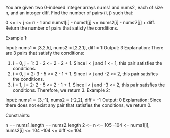 You are given two 0-indexed integer arrays nums1 and nums2, each of size n, and an integer diff. Find the number of pairs (i, j) such that:

0 <= i < j <= n - 1 and
nums1[i] - nums1[j] <= nums2[i] - nums2[j] + diff.
Return the number of pairs that satisfy the conditions.

 

Example 1:

Input: nums1 = [3,2,5], nums2 = [2,2,1], diff = 1
Output: 3
Explanation:
There are 3 pairs that satisfy the conditions:
1. i = 0, j = 1: 3 - 2 <= 2 - 2 + 1. Since i < j and 1 <= 1, this pair satisfies the conditions.
2. i = 0, j = 2: 3 - 5 <= 2 - 1 + 1. Since i < j and -2 <= 2, this pair satisfies the conditions.
3. i = 1, j = 2: 2 - 5 <= 2 - 1 + 1. Since i < j and -3 <= 2, this pair satisfies the conditions.
Therefore, we return 3.
Example 2:

Input: nums1 = [3,-1], nums2 = [-2,2], diff = -1
Output: 0
Explanation:
Since there does not exist any pair that satisfies the conditions, we return 0.
 

Constraints:

n == nums1.length == nums2.length
2 <= n <= 105
-104 <= nums1[i], nums2[i] <= 104
-104 <= diff <= 104